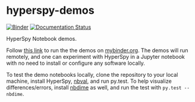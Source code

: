 hyperspy-demos
==============
[![Binder](https://mybinder.org/badge.svg)](https://mybinder.org/v2/gh/hyperspy/hyperspy-demos/master) [![Documentation Status](https://readthedocs.org/projects/hyperspy/badge/?version=stable)](http://hyperspy.readthedocs.io/en/stable/?badge=stable)

HyperSpy Notebook demos.

Follow [this link](https://mybinder.org/v2/gh/hyperspy/hyperspy-demos/master)
to run the the demos on [mybinder.org](https://mybinder.org/). 
The demos will run remotely, and one can experiment with HyperSpy in a
Jupyter notebook with no need to install or configure any software locally.

To test the demo notebooks locally, 
clone the repository to your local machine, install HyperSpy,
[nbval](http://github.com/computationalmodelling/nbval),
and run py.test. To help visualize differences/errors, install
[nbdime](http://github.com/jupyter/nbdime) as well, and run the test with
`py.test --nbdime`.

